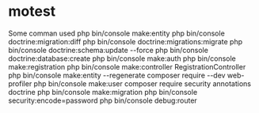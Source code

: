 # motest
Some comman used
php bin/console make:entity
php bin/console doctrine:migration:diff
php bin/console doctrine:migrations:migrate
php bin/console doctrine:schema:update --force
php bin/console doctrine:database:create
php bin/console make:auth
php bin/console make:registration
php bin/console make:controller RegistrationController
php bin/console make:entity --regenerate
composer require --dev web-profiler
php bin/console make:user
composer require security annotations doctrine
php bin/console make:migration
php bin/console security:encode=password
php bin/console debug:router